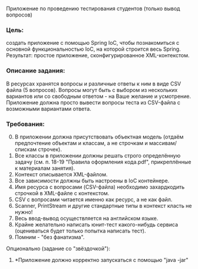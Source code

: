 Приложение по проведению тестирования студентов (только вывод вопросов)

### Цель:

создать приложение с помощью Spring IoC, чтобы познакомиться с основной функциональностью IoC, на которой строится весь Spring. Результат: простое приложение, сконфигурированное XML-контекстом.

### Описание задания:

В ресурсах хранятся вопросы и различные ответы к ним в виде CSV файла (5 вопросов). Вопросы могут быть с выбором из нескольких вариантов или со свободным ответом - на Ваше желание и усмотрение. Приложение должна просто вывести вопросы теста из CSV-файла с возможными вариантами ответа.

### Требования: 
0. В приложении должна присутствовать объектная модель (отдаём предпочтение объектам и классам, а не строчкам и массивам/спискам строчек).
1. Все классы в приложении должны решать строго определённую задачу (см. п. 18-19 "Правила оформления кода.pdf", прикреплённые к материалам занятия).
2. Контекст описывается XML-файлом.
3. Все зависимости должны быть настроены в IoC контейнере.
4. Имя ресурса с вопросами (CSV-файла) необходимо захардкодить строчкой в XML-файле с контекстом.
5. CSV с вопросами читается именно как ресурс, а не как файл.
6. Scanner, PrintStream и другие стандартные типы в контекст класть не нужно!
7. Весь ввод-вывод осуществляется на английском языке.
8. Крайне желательно написать юнит-тест какого-нибудь сервиса (оцениваться будет только попытка написать тест).
9. Помним - "без фанатизма".

Опционально (задание со "звёздочкой"):
1. *Приложение должно корректно запускаться с помощью "java -jar"
